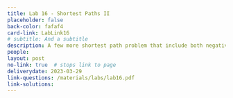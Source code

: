 ```yaml
---
title: Lab 16 - Shortest Paths II 
placeholder: false
back-color: fafaf4
card-link: LabLink16
# subtitle: And a subtitle
description: A few more shortest path problem that include both negative edges and cycles potentially requiring algorithms other than Djikstra's.
people:
layout: post
no-link: true  # stops link to page 
deliverydate: 2023-03-29
link-questions: /materials/labs/lab16.pdf
link-solutions:
---
```










